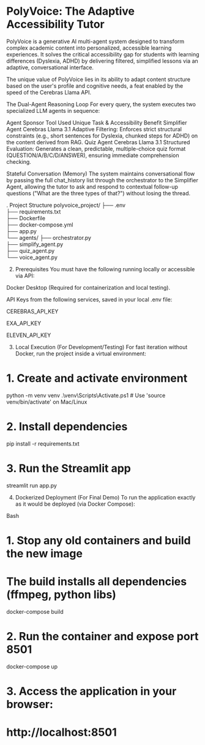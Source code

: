 
# PolyVoice: The Adaptive Accessibility Tutor
PolyVoice is a generative AI multi-agent system designed to transform complex academic content into personalized, accessible learning experiences. It solves the critical accessibility gap for students with learning differences (Dyslexia, ADHD) by delivering filtered, simplified lessons via an adaptive, conversational interface.

The unique value of PolyVoice lies in its ability to adapt content structure based on the user's profile and cognitive needs, a feat enabled by the speed of the Cerebras Llama API.

The Dual-Agent Reasoning Loop
For every query, the system executes two specialized LLM agents in sequence:

Agent	Sponsor Tool Used	Unique Task & Accessibility Benefit
Simplifier Agent	Cerebras Llama 3.1	Adaptive Filtering: Enforces strict structural constraints (e.g., short sentences for Dyslexia, chunked steps for ADHD) on the content derived from RAG.
Quiz Agent	Cerebras Llama 3.1	Structured Evaluation: Generates a clean, predictable, multiple-choice quiz format (QUESTION/A/B/C/D/ANSWER), ensuring immediate comprehension checking.

Stateful Conversation (Memory)
The system maintains conversational flow by passing the full chat_history list through the orchestrator to the Simplifier Agent, allowing the tutor to ask and respond to contextual follow-up questions ("What are the three types of that?") without losing the thread.

. Project Structure
polyvoice_project/
├── .env                          
├── requirements.txt              
├── Dockerfile                    
├── docker-compose.yml            
├── app.py                        
└── agents/
    ├── orchestrator.py           
    ├── simplify_agent.py         
    ├── quiz_agent.py           
    └── voice_agent.py

    
2. Prerequisites
You must have the following running locally or accessible via API:

Docker Desktop (Required for containerization and local testing).

API Keys from the following services, saved in your local .env file:

CEREBRAS_API_KEY

EXA_API_KEY

ELEVEN_API_KEY

3. Local Execution (For Development/Testing)
For fast iteration without Docker, run the project inside a virtual environment:


# 1. Create and activate environment
python -m venv venv
.\venv\Scripts\Activate.ps1   # Use 'source venv/bin/activate' on Mac/Linux

# 2. Install dependencies
pip install -r requirements.txt

# 3. Run the Streamlit app
streamlit run app.py

4. Dockerized Deployment (For Final Demo)
To run the application exactly as it would be deployed (via Docker Compose):

Bash

# 1. Stop any old containers and build the new image
# The build installs all dependencies (ffmpeg, python libs)
docker-compose build

# 2. Run the container and expose port 8501
docker-compose up

# 3. Access the application in your browser:
# http://localhost:8501
